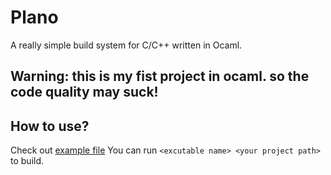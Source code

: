 # Plano

A really simple build system for C/C++ written in Ocaml.

## Warning: this is my fist project in ocaml. so the code quality may suck!

## How to use?

Check out [example file](example/Plano)
You can run `<excutable name> <your project path>` to build.
